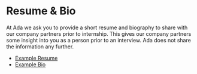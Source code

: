 # Resume & Bio

At Ada we ask you to provide a short resume and biography to share with our company partners prior to internship.  This gives our company partners some insight into you as a person prior to an interview.  Ada does not share the information any further.

- [Example Resume](example-resume.md)
- [Example Bio](example-bio.md)